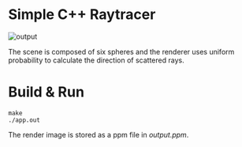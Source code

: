 # Simple C++ Raytracer

![output](https://user-images.githubusercontent.com/58048638/234603253-91c0a638-3008-4c61-90a6-ccb43a66f295.png)

The scene is composed of six spheres and the renderer uses uniform probability to calculate the direction of scattered rays.

# Build & Run

```
make
./app.out
```

The render image is stored as a ppm file in *output.ppm*.
